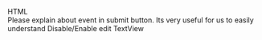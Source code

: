 
HTML<br>
<snippet id='textview-html'/>
Please explain about event in submit button. Its very useful for us to easily understand 
Disable/Enable edit TextView
<snippet id='textview-edit-disable-code'/>

